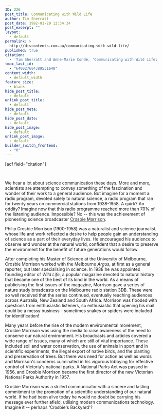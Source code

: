 ```yaml
---
ID: 226
post_title: Communicating with Wild Life
author: Tim Sherratt
post_date: 1992-01-29 12:34:34
post_excerpt: ""
layout:
  - default
permalink: >
  http://discontents.com.au/communicating-with-wild-life/
published: true
citation:
  - 'Tim Sherratt and Anne-Marie Condé, ‘Communicating with Wild Life: Crosbie Morrison’, <em>Australasian Science</em>, vol. 1, no. 4, Summer 1992, p. 8.'
tmac_last_id:
  - "640027604389531648"
content_width:
  - default_width
feature_size:
  - blank
hide_post_title:
  - default
unlink_post_title:
  - default
hide_post_meta:
  - default
hide_post_date:
  - default
hide_post_image:
  - default
unlink_post_image:
  - default
builder_switch_frontend:
  - "0"
---
```

[acf field="citation"]

&nbsp;

We hear a lot about science communication these days. More and more, scientists are attempting to convey something of the fascination and wonder of their work to a general audience. But imagine for a moment a radio program, devoted solely to natural science, a radio program that ran for twenty years on commercial stations from 1938-1958. A quirk? An oddity? Imagine now that this radio programme reached more than 70% of the listening audience. Impossible? No -- this was the achievement of pioneering science broadcaster <a href="http://www.asap.unimelb.edu.au/bsparcs/biogs/P000657b.htm">Crosbie Morrison</a>.<!--more-->

Philip Crosbie Morrison (1900-1958) was a naturalist and science journalist, whose life and work reflected a desire to help people gain an understanding of science as a part of their everyday lives. He encouraged his audience to observe and wonder at the natural world, confident that a desire to preserve the environment for the benefit of future generations would follow.

After completing his Master of Science at the University of Melbourne, Crosbie Morrison worked with the Melbourne <em>Argus</em>, at first as a general reporter, but later specialising in science. In 1938 he was appointed founding editor of <em>Wild Life</em>, a popular magazine devoted to natural history that became one of the best of its kind in the world. As a means of publicising the first issues of the magazine, Morrison gave a series of nature study broadcasts on the Melbourne radio station 3DB. These were so well received that the series continued, eventually reaching audiences across Australia, New Zealand and South Africa. Morrison was flooded with questions from enthusiastic listeners, so enthusiastic that opening his mail could be a messy business - sometimes snakes or spiders were included for identification!

Many years before the rise of the modern environmental movement, Crosbie Morrison was using the media to raise awareness of the need to conserve our natural environment. His broadcasts and articles covered a wide range of issues, many of which are still of vital importance. These included soil and water conservation, the use of animals in sport and in scientific experiments, the illegal export of native birds, and the planting and preservation of trees. But there was need for action as well as words and Morrison's concerns culminated in his vigorous lobbying for effective control of Victoria's national parks. A National Parks Act was passed in 1956, and Crosbie Morrison became the first director of the new Victorian National Parks Authority in 1957.

Crosbie Morrison was a skilled communicator with a sincere and lasting commitment to the promotion of a scientific understanding of our natural world. If he had been alive today he would no doubt be carrying his message ever further afield, utilising modern communications technology. Imagine it -- perhaps 'Crosbie's Backyard'?